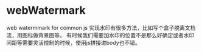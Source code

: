 # webWatermark
web watermmark for common js 
实现水印有很多方法，比如写个盒子脱离文档流，用图标做背景图等。 有时候我们需要加水印的位置不是那么好确定或者水印间距等需要灵活控制的时候，使用js拼接进body也不错。

